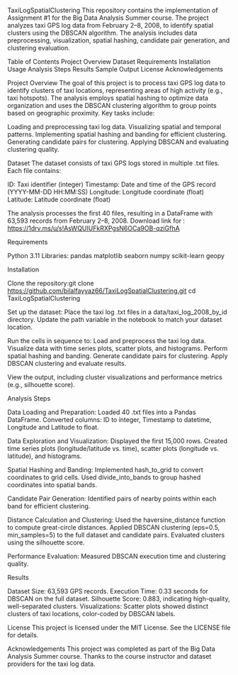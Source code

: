 TaxiLogSpatialClustering
This repository contains the implementation of Assignment #1 for the Big Data Analysis Summer course. The project analyzes taxi GPS log data from February 2–8, 2008, to identify spatial clusters using the DBSCAN algorithm. The analysis includes data preprocessing, visualization, spatial hashing, candidate pair generation, and clustering evaluation.


Table of Contents
Project Overview
Dataset
Requirements
Installation
Usage
Analysis Steps
Results
Sample Output
License
Acknowledgements

Project Overview
The goal of this project is to process taxi GPS log data to identify clusters of taxi locations, representing areas of high activity (e.g., taxi hotspots). The analysis employs spatial hashing to optimize data organization and uses the DBSCAN clustering algorithm to group points based on geographic proximity. Key tasks include:

Loading and preprocessing taxi log data.
Visualizing spatial and temporal patterns.
Implementing spatial hashing and banding for efficient clustering.
Generating candidate pairs for clustering.
Applying DBSCAN and evaluating clustering quality.

Dataset
The dataset consists of taxi GPS logs stored in multiple .txt files. 
Each file contains:

ID: Taxi identifier (integer)
Timestamp: Date and time of the GPS record (YYYY-MM-DD HH:MM:SS)
Longitude: Longitude coordinate (float)
Latitude: Latitude coordinate (float)

The analysis processes the first 40 files, resulting in a DataFrame with 63,593 records from February 2–8, 2008.
Download link for : https://1drv.ms/u/s!AsWQUIUFkRXPgsN6OCa9OB-qziGfhA

Requirements

Python 3.11
Libraries:
pandas
matplotlib
seaborn
numpy
scikit-learn
geopy



Installation

Clone the repository:git clone https://github.com/bilalfayyaz66/TaxiLogSpatialClustering.git
cd TaxiLogSpatialClustering



Set up the dataset:
Place the taxi log .txt files in a data/taxi_log_2008_by_id directory.
Update the path variable in the notebook to match your dataset location.


Run the cells in sequence to:
Load and preprocess the taxi log data.
Visualize data with time series plots, scatter plots, and histograms.
Perform spatial hashing and banding.
Generate candidate pairs for clustering.
Apply DBSCAN clustering and evaluate results.


View the output, including cluster visualizations and performance metrics (e.g., silhouette score).

Analysis Steps

Data Loading and Preparation:
Loaded 40 .txt files into a Pandas DataFrame.
Converted columns: ID to integer, Timestamp to datetime, Longitude and Latitude to float.


Data Exploration and Visualization:
Displayed the first 15,000 rows.
Created time series plots (longitude/latitude vs. time), scatter plots (longitude vs. latitude), and histograms.


Spatial Hashing and Banding:
Implemented hash_to_grid to convert coordinates to grid cells.
Used divide_into_bands to group hashed coordinates into spatial bands.


Candidate Pair Generation:
Identified pairs of nearby points within each band for efficient clustering.


Distance Calculation and Clustering:
Used the haversine_distance function to compute great-circle distances.
Applied DBSCAN clustering (eps=0.5, min_samples=5) to the full dataset and candidate pairs.
Evaluated clusters using the silhouette score.


Performance Evaluation:
Measured DBSCAN execution time and clustering quality.

Results

Dataset Size: 63,593 GPS records.
Execution Time: 0.33 seconds for DBSCAN on the full dataset.
Silhouette Score: 0.883, indicating high-quality, well-separated clusters.
Visualizations: Scatter plots showed distinct clusters of taxi locations, color-coded by DBSCAN labels.

License
This project is licensed under the MIT License. See the LICENSE file for details.

Acknowledgements
This project was completed as part of the Big Data Analysis Summer course.
Thanks to the course instructor and dataset providers for the taxi log data.
